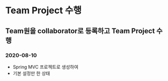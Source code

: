 # Team Project 수행

## Team원을 collaborator로 등록하고 Team Project 수행

### 2020-08-10
* Spring MVC 프로젝트로 생성하여
* 기본 설정만 한 상태